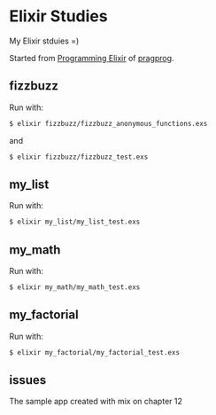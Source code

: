# Elixir Studies

My Elixir stduies =)

Started from [Programming Elixir](http://pragprog.com/book/elixir/programming-elixir) of [pragprog](http://pragprog.com).

## fizzbuzz

Run with:

```bash
$ elixir fizzbuzz/fizzbuzz_anonymous_functions.exs
```

and

```bash
$ elixir fizzbuzz/fizzbuzz_test.exs
```

## my_list

Run with:

```bash
$ elixir my_list/my_list_test.exs
```

## my_math

Run with:

```bash
$ elixir my_math/my_math_test.exs
```

## my_factorial

Run with:

```bash
$ elixir my_factorial/my_factorial_test.exs
```

## issues

The sample app created with mix on chapter 12

